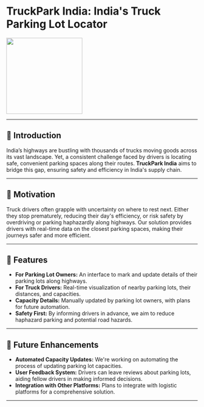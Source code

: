 <p align="center">

# TruckPark India: India's Truck Parking Lot Locator

<img src="https://play-lh.googleusercontent.com/BflXTZJI_N-WiZmCU5icEYFj2cqGXmqAQp1U-am_n6ymfUA0-_VcCNRzPCd4gr2Q7w" width=200px>

---

## 📌 Introduction

India’s highways are bustling with thousands of trucks moving goods across its vast landscape. Yet, a consistent challenge faced by drivers is locating safe, convenient parking spaces along their routes. **TruckPark India** aims to bridge this gap, ensuring safety and efficiency in India's supply chain.

---

## 🚀 Motivation

Truck drivers often grapple with uncertainty on where to rest next. Either they stop prematurely, reducing their day's efficiency, or risk safety by overdriving or parking haphazardly along highways. Our solution provides drivers with real-time data on the closest parking spaces, making their journeys safer and more efficient.

---

## 🌟 Features

- **For Parking Lot Owners:** An interface to mark and update details of their parking lots along highways.
- **For Truck Drivers:** Real-time visualization of nearby parking lots, their distances, and capacities.
- **Capacity Details:** Manually updated by parking lot owners, with plans for future automation.
- **Safety First:** By informing drivers in advance, we aim to reduce haphazard parking and potential road hazards.

---

## 🤖 Future Enhancements

- **Automated Capacity Updates:** We're working on automating the process of updating parking lot capacities.
- **User Feedback System:** Drivers can leave reviews about parking lots, aiding fellow drivers in making informed decisions.
- **Integration with Other Platforms:** Plans to integrate with logistic platforms for a comprehensive solution.

---

</p>
